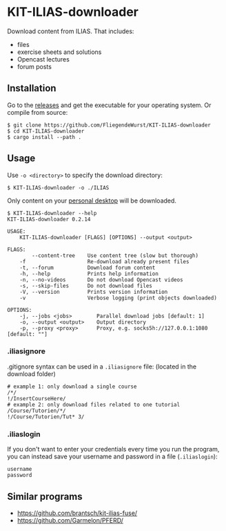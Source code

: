 # KIT-ILIAS-downloader

Download content from ILIAS. That includes:

* files
* exercise sheets and solutions
* Opencast lectures
* forum posts

## Installation

Go to the [releases](../../releases) and get the executable for your operating system. Or compile from source:
```
$ git clone https://github.com/FliegendeWurst/KIT-ILIAS-downloader
$ cd KIT-ILIAS-downloader
$ cargo install --path .
```

## Usage

Use `-o <directory>` to specify the download directory:

```
$ KIT-ILIAS-downloader -o ./ILIAS
```

Only content on your [personal desktop](https://ilias.studium.kit.edu/ilias.php?baseClass=ilPersonalDesktopGUI&cmd=jumpToSelectedItems) will be downloaded.

```
$ KIT-ILIAS-downloader --help
KIT-ILIAS-downloader 0.2.14

USAGE:
    KIT-ILIAS-downloader [FLAGS] [OPTIONS] --output <output>

FLAGS:
        --content-tree    Use content tree (slow but thorough)
    -f                    Re-download already present files
    -t, --forum           Download forum content
    -h, --help            Prints help information
    -n, --no-videos       Do not download Opencast videos
    -s, --skip-files      Do not download files
    -V, --version         Prints version information
    -v                    Verbose logging (print objects downloaded)

OPTIONS:
    -j, --jobs <jobs>        Parallel download jobs [default: 1]
    -o, --output <output>    Output directory
    -p, --proxy <proxy>      Proxy, e.g. socks5h://127.0.0.1:1080 [default: ""]
```

### .iliasignore

.gitignore syntax can be used in a `.iliasignore` file: (located in the download folder)
```ignore
# example 1: only download a single course
/*/
!/InsertCourseHere/
# example 2: only download files related to one tutorial
/Course/Tutorien/*/
!/Course/Tutorien/Tut* 3/
```

### .iliaslogin

If you don't want to enter your credentials every time you run the program, you can instead save your username and password in a file (`.iliaslogin`):

```
username
password
```

## Similar programs

- https://github.com/brantsch/kit-ilias-fuse/
- https://github.com/Garmelon/PFERD/
